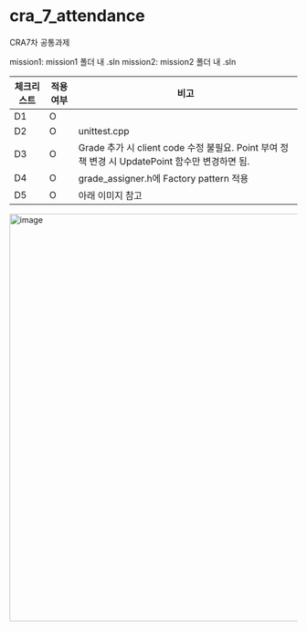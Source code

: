 # cra_7_attendance
CRA7차 공통과제 

mission1: mission1 폴더 내 .sln  mission2: mission2 폴더 내 .sln

| 체크리스트 | 적용여부 | 비고 |
| --- | --- | --- |
| D1 | O | |
| D2 | O | unittest.cpp |
| D3 | O | Grade 추가 시 client code 수정 불필요. Point 부여 정책 변경 시 UpdatePoint 함수만 변경하면 됨.|
| D4 | O | grade_assigner.h에 Factory pattern 적용 |
| D5 | O | 아래 이미지 참고 | 

<img width="1112" height="714" alt="image" src="https://github.com/user-attachments/assets/8ab2f516-81fe-4f19-bdf8-cd516ae8cee3" />

